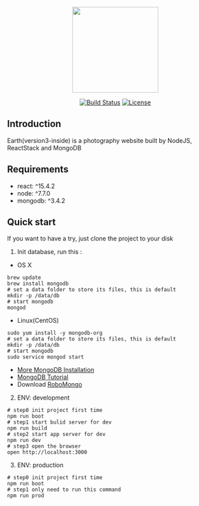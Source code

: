 <p align="center"><a href="https://github.com/feross/standard" target="_blank"><img width="200"src="https://cdn.rawgit.com/feross/standard/master/badge.svg"></a></p>

<p align="center">
  <a href="https://travis-ci.org/muwenzi/Earth"><img src="https://travis-ci.com/muwenzi/Earth.svg?token=65SdnpsEfKTY1qP6fnyh&branch=master" alt="Build Status"></a>
  <a href="https://github.com/muwenzi/Blog-Webapp/blob/master/LICENSE.md"><img src="https://img.shields.io/pypi/l/Django.svg" alt="License"></a>
  <br>
</p>

## Introduction
Earth(version3-inside) is a photography website built by NodeJS, ReactStack and MongoDB

## Requirements

* react: ^15.4.2
* node: ^7.7.0
* mongodb: ^3.4.2

## Quick start

If you want to have a try, just clone the project to your disk

1. Init database, run this :

- OS X
```shell
brew update
brew install mongodb
# set a data folder to store its files, this is default
mkdir -p /data/db
# start mongodb
mongod
```

- Linux(CentOS)
```shell
sudo yum install -y mongodb-org
# set a data folder to store its files, this is default
mkdir -p /data/db
# start mongodb
sudo service mongod start
```

- [More MongoDB Installation](https://docs.mongodb.com/master/administration/install-community/)
- [MongoDB Tutorial](https://www.tutorialspoint.com/mongodb/index.htm)
- Download [RoboMongo](https://robomongo.org/)

2. ENV: development
```shell
# step0 init project first time
npm run boot
# step1 start bulid server for dev
npm run build
# step2 start app server for dev
npm run dev
# step3 open the browser
open http://localhost:3000
```

3. ENV: production
```shell
# step0 init project first time
npm run boot
# step1 only need to run this command
npm run prod
```
